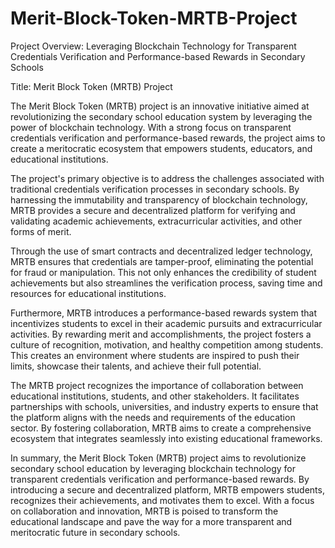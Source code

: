 # Merit-Block-Token-MRTB-Project
Project Overview: Leveraging Blockchain Technology for Transparent Credentials Verification and Performance-based Rewards in Secondary Schools

Title: Merit Block Token (MRTB) Project

The Merit Block Token (MRTB) project is an innovative initiative aimed at revolutionizing the secondary school education system by leveraging the power of blockchain technology. With a strong focus on transparent credentials verification and performance-based rewards, the project aims to create a meritocratic ecosystem that empowers students, educators, and educational institutions.

The project's primary objective is to address the challenges associated with traditional credentials verification processes in secondary schools. By harnessing the immutability and transparency of blockchain technology, MRTB provides a secure and decentralized platform for verifying and validating academic achievements, extracurricular activities, and other forms of merit.

Through the use of smart contracts and decentralized ledger technology, MRTB ensures that credentials are tamper-proof, eliminating the potential for fraud or manipulation. This not only enhances the credibility of student achievements but also streamlines the verification process, saving time and resources for educational institutions.

Furthermore, MRTB introduces a performance-based rewards system that incentivizes students to excel in their academic pursuits and extracurricular activities. By rewarding merit and accomplishments, the project fosters a culture of recognition, motivation, and healthy competition among students. This creates an environment where students are inspired to push their limits, showcase their talents, and achieve their full potential.

The MRTB project recognizes the importance of collaboration between educational institutions, students, and other stakeholders. It facilitates partnerships with schools, universities, and industry experts to ensure that the platform aligns with the needs and requirements of the education sector. By fostering collaboration, MRTB aims to create a comprehensive ecosystem that integrates seamlessly into existing educational frameworks.

In summary, the Merit Block Token (MRTB) project aims to revolutionize secondary school education by leveraging blockchain technology for transparent credentials verification and performance-based rewards. By introducing a secure and decentralized platform, MRTB empowers students, recognizes their achievements, and motivates them to excel. With a focus on collaboration and innovation, MRTB is poised to transform the educational landscape and pave the way for a more transparent and meritocratic future in secondary schools.
